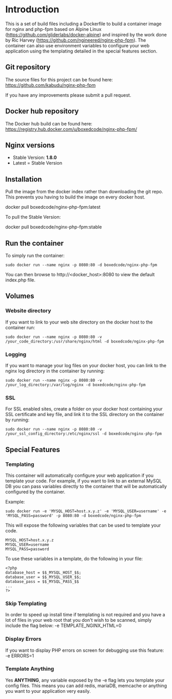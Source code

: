 # Introduction

This is a set of build files including a Dockerfile to build a container image for nginx and php-fpm based on Alpine Linux (https://github.com/gliderlabs/docker-alpine) and inspired by the work done by Ric Harvey (https://github.com/ngineered/nginx-php-fpm). The container can also use environment variables to configure your web application using the templating detailed in the special features section.

## Git repository
The source files for this project can be found here: https://github.com/kabudu/nginx-php-fpm

If you have any improvements please submit a pull request.

## Docker hub repository

The Docker hub build can be found here: https://registry.hub.docker.com/u/boxedcode/nginx-php-fpm/

## Nginx versions
* Stable Version: **1.8.0**
* Latest = Stable Version

## Installation

Pull the image from the docker index rather than downloading the git repo. This prevents you having to build the image on every docker host.

docker pull boxedcode/nginx-php-fpm:latest

To pull the Stable Version:

docker pull boxedcode/nginx-php-fpm:stable

## Run the container

To simply run the container:

    sudo docker run --name nginx -p 8080:80 -d boxedcode/nginx-php-fpm

You can then browse to http://<docker_host>:8080 to view the default index.php file.

## Volumes

### Website directory

If you want to link to your web site directory on the docker host to the container run:

    sudo docker run --name nginx -p 8080:80 -v /your_code_directory:/usr/share/nginx/html -d boxedcode/nginx-php-fpm
    
### Logging

If you want to manage your log files on your docker host, you can link to the nginx log directory in the container by running:

    sudo docker run --name nginx -p 8080:80 -v /your_log_directory:/var/log/nginx -d boxedcode/nginx-php-fpm

### SSL

For SSL enabled sites, create a folder on your docker host containing your SSL certificate and key file, and link it to the SSL directory on the container by running:

    sudo docker run --name nginx -p 8080:80 -v /your_ssl_config_directory:/etc/nginx/ssl -d boxedcode/nginx-php-fpm
    
## Special Features
 
### Templating
 
This container will automatically configure your web application if you template your code. For example, if you want to link to an external MySQL DB you can pass variables directly to the container that will be automatically configured by the container.

Example:

    sudo docker run -e 'MYSQL_HOST=host.x.y.z' -e 'MYSQL_USER=username' -e 'MYSQL_PASS=password' -p 8080:80 -d boxedcode/nginx-php-fpm
    
This will expose the following variables that can be used to template your code.

    MYSQL_HOST=host.x.y.z
    MYSQL_USER=username
    MYSQL_PASS=password
        
To use these variables in a template, do the following in your file:
  
    <?php
    database_host = $$_MYSQL_HOST_$$;
    database_user = $$_MYSQL_USER_$$;
    database_pass = $$_MYSQL_PASS_$$
    ...
    ?>
        
### Skip Templating
        
In order to speed up install time if templating is not required and you have a lot of files in your web root that you don't wish to be scanned, simply include the flag below: -e TEMPLATE_NGINX_HTML=0
 
### Display Errors
 
If you want to display PHP errors on screen for debugging use this feature: -e ERRORS=1

### Template Anything

Yes **ANYTHING**, any variable exposed by the -e flag lets you template your config files. This means you can add redis, mariaDB, memcache or anything you want to your application very easily.
